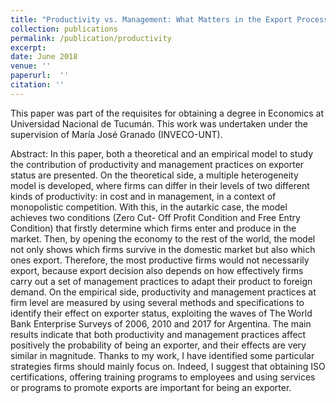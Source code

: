```yaml
---
title: "Productivity vs. Management: What Matters in the Export Process?"
collection: publications
permalink: /publication/productivity
excerpt: 
date: June 2018
venue: ''
paperurl:  ''
citation: ''
---
```

This paper was part of the requisites for obtaining a degree in Economics at Universidad Nacional de Tucumán. This work was undertaken under the supervision of María José Granado (INVECO-UNT).

Abstract: In this paper, both a theoretical and an empirical model to study the contribution
of productivity and management practices on exporter status are
presented. On the theoretical side, a multiple heterogeneity model is developed,
where firms can differ in their levels of two different kinds of productivity:
in cost and in management, in a context of monopolistic competition.
With this, in the autarkic case, the model achieves two conditions (Zero Cut-
Off Profit Condition and Free Entry Condition) that firstly determine which
firms enter and produce in the market. Then, by opening the economy to
the rest of the world, the model not only shows which firms survive in the
domestic market but also which ones export. Therefore, the most productive
firms would not necessarily export, because export decision also depends on
how effectively firms carry out a set of management practices to adapt their
product to foreign demand. On the empirical side, productivity and management
practices at firm level are measured by using several methods and
specifications to identify their effect on exporter status, exploiting the waves
of The World Bank Enterprise Surveys of 2006, 2010 and 2017 for Argentina.
The main results indicate that both productivity and management practices
affect positively the probability of being an exporter, and their effects are very
similar in magnitude. Thanks to my work, I have identified some particular
strategies firms should mainly focus on. Indeed, I suggest that obtaining ISO
certifications, offering training programs to employees and using services or
programs to promote exports are important for being an exporter.
